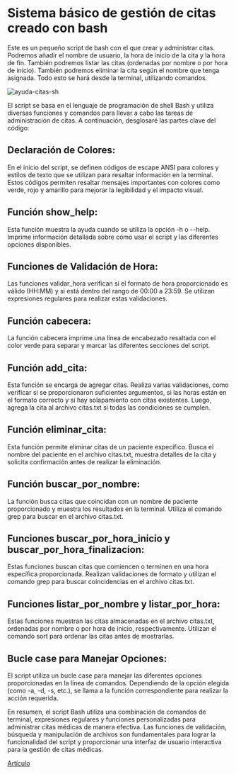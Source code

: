 # Sistema básico de gestión de citas creado con bash

Este es un pequeño script de bash con el que crear y administrar citas. Podremos añadir el nombre de usuario, la hora de inicio de la cita y la hora de fin. También podremos listar las citas (ordenadas por nombre o por hora de inicio). También podremos eliminar la cita según el nombre que tenga asignada. Todo esto se hará desde la terminal, utilizando comandos.

![ayuda-citas-sh](https://github.com/sapoclay/gestion-citas-bash/assets/6242827/4ccf949a-bc76-4048-b399-5f1b4f041913)

El script se basa en el lenguaje de programación de shell Bash y utiliza diversas funciones y comandos para llevar a cabo las tareas de administración de citas. A continuación, desglosaré las partes clave del código:

## Declaración de Colores:

En el inicio del script, se definen códigos de escape ANSI para colores y estilos de texto que se utilizan para resaltar información en la terminal. Estos códigos permiten resaltar mensajes importantes con colores como verde, rojo y amarillo para mejorar la legibilidad y el impacto visual.

## Función show_help:

Esta función muestra la ayuda cuando se utiliza la opción -h o --help. Imprime información detallada sobre cómo usar el script y las diferentes opciones disponibles.

## Funciones de Validación de Hora:

Las funciones validar_hora verifican si el formato de hora proporcionado es válido (HH:MM) y si está dentro del rango de 00:00 a 23:59. Se utilizan expresiones regulares para realizar estas validaciones.

## Función cabecera:

La función cabecera imprime una línea de encabezado resaltada con el color verde para separar y marcar las diferentes secciones del script.

## Función add_cita:

Esta función se encarga de agregar citas. Realiza varias validaciones, como verificar si se proporcionaron suficientes argumentos, si las horas están en el formato correcto y si hay solapamiento con citas existentes. Luego, agrega la cita al archivo citas.txt si todas las condiciones se cumplen.

## Función eliminar_cita:

Esta función permite eliminar citas de un paciente específico. Busca el nombre del paciente en el archivo citas.txt, muestra detalles de la cita y solicita confirmación antes de realizar la eliminación.

## Función buscar_por_nombre:

La función busca citas que coincidan con un nombre de paciente proporcionado y muestra los resultados en la terminal. Utiliza el comando grep para buscar en el archivo citas.txt.

## Funciones buscar_por_hora_inicio y buscar_por_hora_finalizacion:

Estas funciones buscan citas que comiencen o terminen en una hora específica proporcionada. Realizan validaciones de formato y utilizan el comando grep para buscar coincidencias en el archivo citas.txt.

## Funciones listar_por_nombre y listar_por_hora:

Estas funciones muestran las citas almacenadas en el archivo citas.txt, ordenadas por nombre o por hora de inicio, respectivamente. Utilizan el comando sort para ordenar las citas antes de mostrarlas.

## Bucle case para Manejar Opciones:

El script utiliza un bucle case para manejar las diferentes opciones proporcionadas en la línea de comandos. Dependiendo de la opción elegida (como -a, -d, -s, etc.), se llama a la función correspondiente para realizar la acción requerida.

En resumen, el script Bash utiliza una combinación de comandos de terminal, expresiones regulares y funciones personalizadas para administrar citas médicas de manera efectiva. Las funciones de validación, búsqueda y manipulación de archivos son fundamentales para lograr la funcionalidad del script y proporcionar una interfaz de usuario interactiva para la gestión de citas médicas.

[Artículo](https://entreunosyceros.net/script-bash-para-gestionar-citas-desde-la-terminal/)
